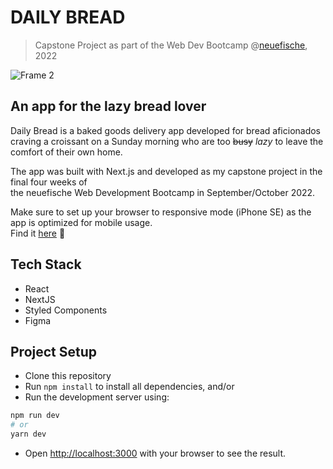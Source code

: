 # DAILY BREAD
> Capstone Project as part of the Web Dev Bootcamp @[neuefische](https://www.neuefische.de/en), 2022

![Frame 2](https://user-images.githubusercontent.com/107254671/195843070-7f1cb4b4-7efe-41d6-94d3-c7fc4fc5e9c9.svg)

## An app for the lazy bread lover
Daily Bread is a baked goods delivery app developed for bread aficionados craving a croissant
on a Sunday morning who are too ~~busy~~ *lazy* to leave the comfort of their own home. 

The app was built with Next.js and developed as my capstone project in the final four weeks of  
the neuefische Web Development Bootcamp in September/October 2022.

Make sure to set up your browser to responsive mode (iPhone SE) as the app is optimized for mobile usage.  
Find it [here](https://dailybread.vercel.app/) 🥐

## Tech Stack

- React
- NextJS
- Styled Components
- Figma

## Project Setup

- Clone this repository
- Run ``npm install`` to install all dependencies, and/or
- Run the development server using:

```bash
npm run dev
# or
yarn dev
```

- Open [http://localhost:3000](http://localhost:3000) with your browser to see the result.
